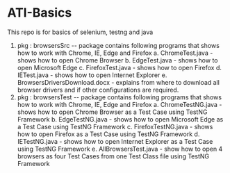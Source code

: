 # ATI-Basics
This repo is for basics of selenium, testng and java
1. pkg : browsersSrc -- package contains following programs that shows how to work with Chrome, IE, Edge and Firefox
   a. ChromeTest.java - shows how to open Chrome Browser
   b. EdgeTest.java - shows how to open Microsoft Edge
   c. FirefoxTest.java - shows how to open Firefox
   d. IETest.java - shows how to open Internet Explorer
   e. BrowsersDriversDownload.docx - explains from where to download all browser drivers and if other configurations are required.
2. pkg : browsersTest -- package contains following programs that shows how to work with Chrome, IE, Edge and Firefox
   a. ChromeTestNG.java - shows how to open Chrome Browser as a Test Case using TestNG Framework
   b. EdgeTestNG.java - shows how to open Microsoft Edge as a Test Case using TestNG Framework
   c. FirefoxTestNG.java - shows how to open Firefox as a Test Case using TestNG Framework
   d. IETestNG.java - shows how to open Internet Explorer as a Test Case using TestNG Framework
   e. AllBrowsersTest.java - show how to open 4 browsers as four Test Cases from one Test Class file using TestNG Framework
   
